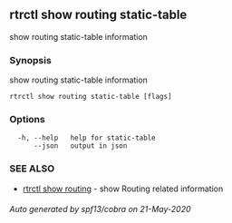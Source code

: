 ## rtrctl show routing static-table

show routing static-table information

### Synopsis


show routing static-table information

```
rtrctl show routing static-table [flags]
```

### Options

```
  -h, --help   help for static-table
      --json   output in json
```

### SEE ALSO
* [rtrctl show routing](rtrctl_show_routing.md)	 - show Routing related information

###### Auto generated by spf13/cobra on 21-May-2020
